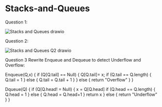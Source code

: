 # Stacks-and-Queues
Question 1:

![Stacks and Queues drawio](https://github.com/user-attachments/assets/ed41a701-d927-4bcf-9127-27638cae2407)

Question 2:

![Stacks and Queues Q2 drawio](https://github.com/user-attachments/assets/ef567747-bb93-4f05-86fb-88aa56b581fa)

Question 3 Rewrite Enqueue and Dequeue to detect Underflow and Overflow:

  Enqueue(Q,x) {
  if (Q[Q.tail] == Null) {
  Q[Q.tail]= x;
  if (Q.tail == Q.length) {
  Q.tail = 1
  } else {
  Q.tail = Q.tail + 1
}
  } else {
  return "Overflow"
  }
}


Dqueue(Q) {
if (Q[Q.head! = Null) {
x = Q[Q.head]
if (Q.head == Q.length) {
Q.head = 1
} else {
Q.head = Q.head+1
}
return x
} else {
return "Underflow"
  }
}
